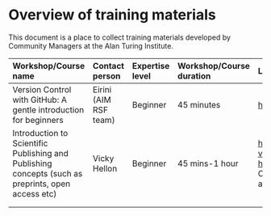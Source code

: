 # Overview of training materials
This document is a place to collect training materials developed by Community Managers at the Alan Turing Institute.



| Workshop/Course name | Contact person | Expertise level | Workshop/Course duration | Links to find details |
|:-----------|:-----------|:-----------|:-----------|:-----------|
| Version Control with GitHub: A gentle introduction for beginners | Eirini (AIM RSF team) | Beginner | 45 minutes | https://github.com/aim-rsf/github-intro |
| Introduction to Scientific Publishing and Publishing concepts (such as preprints, open access etc)  | Vicky Hellon | Beginner  | 45 mins-1 hour  | https://www.youtube.com/watch?v=Mycp7SzBWB0 and slides https://doi.org/10.5281/zenodo.6516871 Currently in talk format, but could be adapted to be a workshop |
|  |  |  |  |  |
|  |  |  |  |  |
